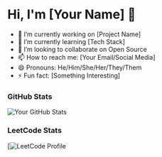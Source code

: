 # Hi, I'm [Your Name] 👋

- 🔭 I’m currently working on [Project Name]
- 🌱 I’m currently learning [Tech Stack]
- 👯 I’m looking to collaborate on Open Source
- 📫 How to reach me: [Your Email/Social Media]
- 😄 Pronouns: He/Him/She/Her/They/Them
- ⚡ Fun fact: [Something Interesting]

### **GitHub Stats**
![Your GitHub Stats](https://leetcode.com/u/X25sJQOCq0/)
### **LeetCode Stats**
[![LeetCode Profile](https://leetcode.com/u/X25sJQOCq0/)
